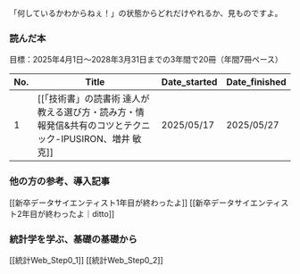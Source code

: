 「何しているかわからねぇ！」の状態からどれだけやれるか、見ものですよ。

### 読んだ本
目標：2025年4月1日〜2028年3月31日までの3年間で20冊（年間7冊ペース）

| No. | Title                                                       | Date_started | Date_finished |
| --- | ----------------------------------------------------------- | ------------ | ------------- |
| 1   | [[「技術書」の読書術 達人が教える選び方・読み方・情報発信&共有のコツとテクニック-IPUSIRON、増井 敏克]] | 2025/05/17   | 2025/05/27    |


### 他の方の参考、導入記事
[[新卒データサイエンティスト1年目が終わったよ]]
[[新卒データサイエンティスト2年目が終わったよ｜ditto]]

### 統計学を学ぶ、基礎の基礎から
[[統計Web_Step0_1]]
[[統計Web_Step0_2]]
